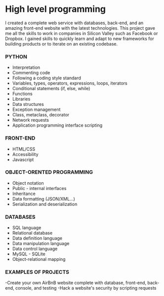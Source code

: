 # High level programming
I created a complete web service with databases, back-end, and an amazing front-end
website with the latest technologies. This project gave me all the skills to work in  companies in Silicon Valley such as Facebook or Dropbox. I gained skills to
quickly learn and adapt to new frameworks for building products or to iterate on an existing codebase.

### PYTHON
- Interpretation
- Commenting code
- Following a coding style standard
- Variables, types, operators, expressions, loops, iterators
- Conditional statements (if, else, while)
- Functions
- Libraries
- Data structures
- Exception management
- Class, metaclass, decorator
- Network requests
- Application programming interface scripting

### FRONT-END
- HTML/CSS
- Accessibility
- Javascript

### OBJECT-ORENTED PROGRAMMING
- Object notation
- Public - internal interfaces
- Inheritance
- Data formatting (JSON/XML...)
- Serialization and deserialization

### DATABASES
- SQL language
- Relational database
- Data definition language
- Data manipulation language
- Data control language
- MySQL - SQLite
- Object-relational mapping

### EXAMPLES OF PROJECTS
-Create your own AirBnB website complete with database, front-end, back-end, console, and testing
-Hack a website's security by scripting requests
